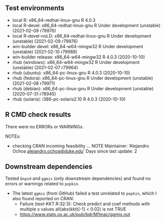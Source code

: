## Test environments
* local R:             x86_64-redhat-linux-gnu R 4.0.3
* local R-devel:       x86_64-redhat-linux-gnu R Under development (unstable) (2021-02-09 r79976)
* local R-devel-noLD:  x86_64-redhat-linux-gnu R Under development (unstable) (2021-02-09 r79976)
* win-builder devel:   x86_64-w64-mingw32      R Under development (unstable) (2021-02-10 r79988)
* win-builder release: x86_64-w64-mingw32      R 4.0.3 (2020-10-10)
* rhub (windows):      x86_64-w64-mingw32      R Under development (unstable) (2021-02-07 r79964)
* rhub (ubuntu):       x86_64-pc-linux-gnu     R 4.0.3 (2020-10-10)
* rhub (fedora):       x86_64-pc-linux-gnu     R Under development (unstable) (2021-02-08 r79971)
* rhub (debian):       x86_64-pc-linux-gnu     R Under development (unstable) (2020-07-31 r78945)
* rhub (solaris):      i386-pc-solaris2.10     R 4.0.3 (2020-10-10)

## R CMD check results
There were no ERRORs or WARNINGs. 

NOTEs:

* checking CRAN incoming feasibility ... NOTE
  Maintainer: ‘Alejandro Ochoa <alejandro.ochoa@duke.edu>’
  Days since last update: 2

## Downstream dependencies
Tested `bnpsd` and `ggmix` (only downstream dependencies) and found no errors or warnings related to `popkin`.

* The latest `ggmix` (from GitHub) failed a test unrelated to `popkin`, which I also found reported on CRAN:
  * Failure (test-KKT.R:32:3): Check predict and coef methods with multiple s values
    all(abs(kkt)[-1] < 0.02) is not TRUE
  * https://www.stats.ox.ac.uk/pub/bdr/M1mac/ggmix.out
